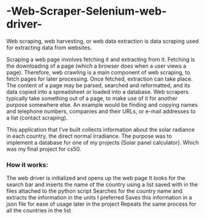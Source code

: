# -Web-Scraper-Selenium-web-driver-
Web scraping, web harvesting, or web data extraction is data scraping used for extracting data from websites.

Scraping a web page involves fetching it and extracting from it. Fetching is the downloading of a page (which a browser does when a user views a page). Therefore, web crawling is a main component of web scraping, to fetch pages for later processing. Once fetched, extraction can take place. The content of a page may be parsed, searched and reformatted, and its data copied into a spreadsheet or loaded into a database. Web scrapers typically take something out of a page, to make use of it for another purpose somewhere else. An example would be finding and copying names and telephone numbers, companies and their URLs, or e-mail addresses to a list (contact scraping).

This application that I've built collects information about the solar radiance in each country, the direct normal irradiance.
The purpose was to implement a database for one of my projects (Solar panel calculator). Which was my final project for cs50.
### How it works:
The web driver is initialized and opens up the web page
It looks for the search bar and inserts the name of the country using a list saved with in the files attached to the python script
Searches for the country name and extracts the information in the units I preferred 
Saves this information in a json file for ease of usage later in the project
Repeats the same process for all the countries in the list



